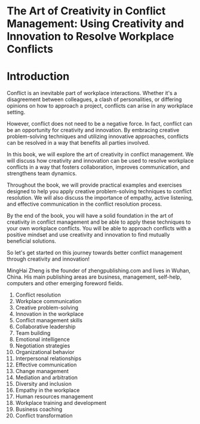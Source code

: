 # The Art of Creativity in Conflict Management: Using Creativity and Innovation to Resolve Workplace Conflicts

# Introduction

Conflict is an inevitable part of workplace interactions. Whether it's a disagreement between colleagues, a clash of personalities, or differing opinions on how to approach a project, conflicts can arise in any workplace setting.

However, conflict does not need to be a negative force. In fact, conflict can be an opportunity for creativity and innovation. By embracing creative problem-solving techniques and utilizing innovative approaches, conflicts can be resolved in a way that benefits all parties involved.

In this book, we will explore the art of creativity in conflict management. We will discuss how creativity and innovation can be used to resolve workplace conflicts in a way that fosters collaboration, improves communication, and strengthens team dynamics.

Throughout the book, we will provide practical examples and exercises designed to help you apply creative problem-solving techniques to conflict resolution. We will also discuss the importance of empathy, active listening, and effective communication in the conflict resolution process.

By the end of the book, you will have a solid foundation in the art of creativity in conflict management and be able to apply these techniques to your own workplace conflicts. You will be able to approach conflicts with a positive mindset and use creativity and innovation to find mutually beneficial solutions.

So let's get started on this journey towards better conflict management through creativity and innovation!

MingHai Zheng is the founder of zhengpublishing.com and lives in Wuhan, China. His main publishing areas are business, management, self-help, computers and other emerging foreword fields.



1. Conflict resolution
2. Workplace communication
3. Creative problem-solving
4. Innovation in the workplace
5. Conflict management skills
6. Collaborative leadership
7. Team building
8. Emotional intelligence
9. Negotiation strategies
10. Organizational behavior
11. Interpersonal relationships
12. Effective communication
13. Change management
14. Mediation and arbitration
15. Diversity and inclusion
16. Empathy in the workplace
17. Human resources management
18. Workplace training and development
19. Business coaching
20. Conflict transformation

